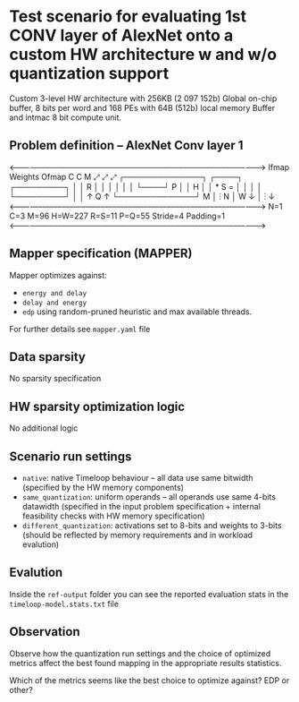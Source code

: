 # Test scenario for evaluating 1st CONV layer of AlexNet onto a custom HW architecture w and w/o quantization support
Custom 3-level HW architecture with 256KB (2 097 152b) Global on-chip buffer, 8 bits per word and 168 PEs with 64B (512b) local memory Buffer and intmac 8 bit compute unit.

## Problem definition – AlexNet Conv layer 1
<–––––––––––––––––––––––––––––––––––––––––––––––––––––––––––––>
          Ifmap               Weights                Ofmap
   C                        C                 M
    ⤢                        ⤢                 ⤢
     ┌──────────────┐          ┌────┐            ┌─────────┐
     │              │        R │    │            │         │
     │              │          └────┘          P │         │
   H │              │   *        S       =       │         │
     │              │                            └─────────┘
     │              │        ↑                        Q
  ↑  └──────────────┘      M │   ⋮
N │         W                ↓
  │         ⋮
  ↓
<–––––––––––––––––––––––––––––––––––––––––––––––––––––––––––––>
N=1
C=3
M=96
H=W=227
R=S=11
P=Q=55
Stride=4
Padding=1
<–––––––––––––––––––––––––––––––––––––––––––––––––––––––––––––>

## Mapper specification (MAPPER)
Mapper optimizes against:
* `energy and delay`
* `delay and energy`
* `edp`
using random-pruned heuristic and max available threads.

For further details see `mapper.yaml` file

## Data sparsity
No sparsity specification

## HW sparsity optimization logic
No additional logic

## Scenario run settings
* `native`: native Timeloop behaviour – all data use same bitwidth (specified by the HW memory components)
* `same_quantization`: uniform operands – all operands use same 4-bits datawidth (specified in the input problem specification + internal feasibility checks with HW memory specification)
* `different_quantization`: activations set to 8-bits and weights to 3-bits (should be reflected by memory requirements and in workload evalution)

## Evalution
Inside the `ref-output` folder you can see the reported evaluation stats in the `timeloop-model.stats.txt` file

## Observation 
Observe how the quantization run settings and the choice of optimized metrics affect the best found mapping in the appropriate results statistics.

Which of the metrics seems like the best choice to optimize against? EDP or other?

